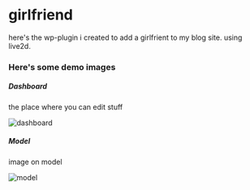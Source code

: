 # girlfriend

here's the wp-plugin i created to add a girlfrient to my blog site. using live2d. 

### Here's some demo images

##### Dashboard 

the place where you can edit stuff

![dashboard](https://raw.githubusercontent.com/dasithsv/girlfriend/master/demo/dashboard.png) 


##### Model 

image on model 

![model](https://raw.githubusercontent.com/dasithsv/girlfriend/master/demo/girl.png) 
